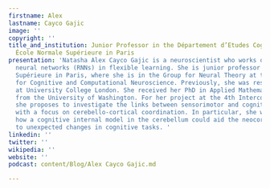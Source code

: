 ```yaml
---
firstname: Alex
lastname: Cayco Gajic
image: ''
copyright: ''
title_and_institution: Junior Professor in the Département d’Etudes Cognitives at
  École Normale Supérieure in Paris
presentation: 'Natasha Alex Cayco Gajic is a neuroscientist who works on recurrent
  neural networks (RNNs) in flexible learning. She is junior professor at École Normale
  Supérieure in Paris, where she is in the Group for Neural Theory at the Laboratory
  for Cognitive and Computational Neuroscience. Previously, she was research associate
  at University College London. She received her PhD in Applied Mathematics in 2015
  from the University of Washington. For her project at the 4th Intercontinental Academia,
  she proposes to investigate the links between sensorimotor and cognitive behaviors
  with a focus on cerebello-cortical coordination. In particular, she wishes to explore
  how a cognitive internal model in the cerebellum could aid the neocortex in adapting
  to unexpected changes in cognitive tasks. '
linkedin: ''
twitter: ''
wikipedia: ''
website: ''
podcast: content/Blog/Alex Cayco Gajic.md

---
```


